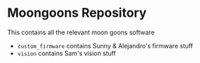 Moongoons Repository
====================

This contains all the relevant moon goons software


- `custom_firmware` contains Sunny & Alejandro's firmware stuff
- `vision` contains Sam's vision stuff
